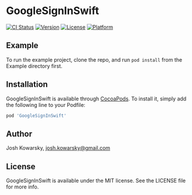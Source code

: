 # GoogleSignInSwift

[![CI Status](https://img.shields.io/travis/J0shK/GoogleSignInSwift.svg?style=flat)](https://travis-ci.org/J0shK/GoogleSignInSwift)
[![Version](https://img.shields.io/cocoapods/v/GoogleSignInSwift.svg?style=flat)](https://cocoapods.org/pods/GoogleSignInSwift)
[![License](https://img.shields.io/cocoapods/l/GoogleSignInSwift.svg?style=flat)](https://cocoapods.org/pods/GoogleSignInSwift)
[![Platform](https://img.shields.io/cocoapods/p/GoogleSignInSwift.svg?style=flat)](https://cocoapods.org/pods/GoogleSignInSwift)

## Example

To run the example project, clone the repo, and run `pod install` from the Example directory first.

## Installation

GoogleSignInSwift is available through [CocoaPods](https://cocoapods.org). To install
it, simply add the following line to your Podfile:

```ruby
pod 'GoogleSignInSwift'
```

## Author

Josh Kowarsky, josh.kowarsky@gmail.com

## License

GoogleSignInSwift is available under the MIT license. See the LICENSE file for more info.
